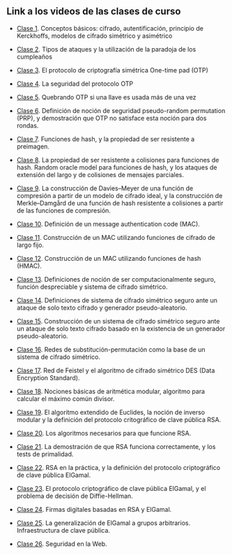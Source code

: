 ## Link a los videos de las clases de curso

- [Clase 1](https://zoom.us/rec/share/YIHheeTZjjmeRwzklmuVK5lafw2r2B5SpuvZlUPEV1uyLZPahNmm61duZ644XzM.9zxnkmFPuLljxrcw?startTime=1616072164000). Conceptos básicos: cifrado, autentificación, principio de Kerckhoffs, modelos de cifrado simétrico y asimétrico  

- [Clase 2](https://zoom.us/rec/share/c5f1r0e_B1s0Cq8rNfTigq-lkG2syvHjnc8lPtgp2yyJUzmvF-rdLJrV6Euqo_Qx.G1CqrkV16S3rM0Vr?startTime=1616504081000). Tipos de ataques y la utilización de la paradoja de los cumpleaños

- [Clase 3](https://zoom.us/rec/share/1-QNsm9VaPFyhsiqN8sPLWvOB4bHF9Z8o5iOSgKD0x4_IK7IOoDvkBNbvM378c18.YS4RPj3sOo8r5o7d?startTime=1616676928000). El protocolo de criptografía simétrica One-time pad (OTP)

- [Clase 4](https://zoom.us/rec/share/ssISqTinT9v7rnnsgDzDMa1pcYKP4R0oz84xS8l7gPSjG1Y_qVaTdAlJ_VrslSNC.vwKKI3iCRtov7jM-?startTime=1617108697000). La seguridad del protocolo OTP

- [Clase 5](https://zoom.us/rec/share/CgwEFiMoxsVSoy6qJ8FtucUFeH2jCSIfQCZKndeZSPZobwMybYYPDLoH1QTNYrfY.Iw8sdF0R5JI25wA8?startTime=1617281790000). Quebrando OTP si una llave es usada más de una vez

- [Clase 6](https://zoom.us/rec/share/TbMHZZmOlPqUlcHu0r495J4MpYnduEr2JGriuKnNUw6HFBsauZCdT-Y6eEkwQj__.FiIEirPF6sD_e-KV?startTime=1617717405000). Definición de noción de seguridad pseudo-random permutation (PRP), y demostración que OTP no satisface esta noción para dos rondas.

- [Clase 7](https://zoom.us/rec/share/1UJnX07mmHfjP0VEnNAcInul5GXIvFRgyQf549AU9JwDT6CU5pHL3QZ8wcSBYnJ-.TB4cnozU8guFfJsH?startTime=1617890121000). Funciones de hash, y la propiedad de ser resistente a preimagen.

- [Clase 8](https://zoom.us/rec/share/pvrBzd7LYQokPjD1cPurfyNBwSTo1D87KeBFnHU2_aw2vt6I4swbzYGrwC4Q7r6Y.7cXPs3kyRqzi_KzB?startTime=1618322107000). La propiedad de ser resistente a colisiones para funciones de hash. Random oracle model para funciones de hash, y los ataques de extensión del largo y de colisiones de mensajes parciales.

- [Clase 9](https://zoom.us/rec/share/lZdn2chKvu1Sv7bpGvGdX2XsbF4XqvebDFD1OK6Q9NqyfVDaRWXm4yXXH5Eu2y5P.XiMKNVVpfV582HD1?startTime=1618494827000). La construcción de Davies–Meyer de una función de compresión a partir de un modelo de cifrado ideal, y la construcción de Merkle–Damgård de una función de hash resistente a colisiones a partir de las funciones de compresión.

- [Clase 10](https://zoom.us/rec/share/T-GfTUQ7zVuCTNtTec5Qdml7OzbS1AtqbL9zVKinBiNXXk3mjvgh5PUNeY7v2g3Z.Rs2r40AGJScmWeOT?startTime=1618927120000). Definición de un message authentication code (MAC).

- [Clase 11](https://zoom.us/rec/share/RZFuMO1-bTuKG3b6KXW_6neWN4DPTKESzJgxwx-VyH8W3aCfbd_3DXN-5g8bGKqJ.ucgTwUokReZWOKJU?startTime=1619099811000). Construcción de un MAC utilizando funciones de cifrado de largo fijo.

- [Clase 12](https://zoom.us/rec/share/QPrmLu5Rc1OcZuwtmtnYJjl2c7OwZWt93txC-cr-uyX-21EhCtQfwgRl_f0wM2CG.dv1BKYZbNkdBuctx?startTime=1619531610000). Construcción de un MAC utilizando funciones de hash (HMAC).

- [Clase 13](https://zoom.us/rec/share/W5ISZNWd4oOf4jXVcKwehQMiDRjjKQEvd8y9ISbcPjC_gTVExrjuUbqrTenMv_QU.eti4TaydFiJGRVtZ?startTime=1619704521000). Definiciones de noción de ser computacionalmente seguro, función despreciable y sistema de cifrado simétrico.

- [Clase 14](https://zoom.us/rec/share/h3cfAxRjXkidFJKnGAIFXOg2M3EpQrngV_GWwHjZpgPpurZ99VWf3nWliiOMK7E1.LKwkWcc8N_brS6bz?startTime=1620136560000). Definiciones de sistema de cifrado simétrico seguro ante un ataque de solo texto cifrado y generador pseudo-aleatorio. 

- [Clase 15](https://zoom.us/rec/share/N-WdFLpN4C2lp_ocCr6nYAqu4L4NXSmoge3kkubLqO_eppaBtjjoAcInLYh3F6nn.TeLYWMqUuKtRkxSp?startTime=1620309356000). Construcción de un sistema de cifrado simétrico seguro ante un ataque de solo texto cifrado basado en la existencia de un generador pseudo-aleatorio. 

- [Clase 16](https://zoom.us/rec/share/gsBYzWmEGFs83wnt0G5IV_uenuePBnePhiVq57faO25_V-hWMA9ccxXOkoHAasLl.PTggzBeVrqluM_oU?startTime=1621346278000). Redes de substitución-permutación como la base de un sistema de cifrado simétrico.

- [Clase 17](https://zoom.us/rec/share/8Upru-h3_fu45P6fUd2SeGX2njM43kcFxbYoIQ1XA1le7_GXgef9swBN8r058ihB.cV26UlpT3hEJEAdr?startTime=1621519016000). Red de Feistel y el algoritmo de cifrado simétrico DES (Data Encryption Standard).

- [Clase 18](https://zoom.us/rec/share/oSZrip93_fpzafNXc8SZz0uoroKy_GmyXWduERPazFzogL3cfeayGz8ViPwiCSzd.XhdmlzJJ47l0iNsm?startTime=1621950888000). Nociones básicas de aritmética modular, algoritmo para calcular el máximo común divisor.

- [Clase 19](https://zoom.us/rec/share/OHMDVmcCf24b6bD3J6cHvjQdIyA6E5gSSh_2QXA4KZFkv2c9nPvxnqzXu16BMPlY.XCZnUtTWBp5zcqKg?startTime=1622123826000). El algoritmo extendido de Euclides, la noción de inverso modular y la definición del protocolo critográfico de clave pública RSA.

- [Clase 20](https://zoom.us/rec/share/_ze1HTtVnPXPN0cTjXpecGptD0z9ZlaM_Zlop3xVaJAjpkl_fDk0nIj3o2mHmAw2.hZ4ynjXo_U0KhL1R?startTime=1622555870000). Los algoritmos necesarios para que funcione RSA.

- [Clase 21](https://zoom.us/rec/share/FcTm7MMoj9D0ZvM0PCueiHwSUx3tPwkNfDFSx1z-AdXAAG4vAo_x0p53G_jQDZFp.9uu9aArJs_-GOmlM?startTime=1622728609000). La demostración de que RSA funciona correctamente, y los tests de primalidad.

- [Clase 22](https://zoom.us/rec/share/bVq75EC4Sxm8AySjcaylUAYPiDQUnIChlvSDzyRhhbEJ887RysTUHuB2F-g7uMa-.OsIHNZAAhyOcCFs8?startTime=1623160536000). RSA en la práctica, y la definición del protocolo criptográfico de clave pública ElGamal.

- [Clase 23](https://zoom.us/rec/share/bci9s-4ZC51MhLQO4rPiTBmLh1oAZ09f3Dui7EGPwFxxQJvpfOHW-wd_60r_RBK5.pRXhvXdLxjDDSE6Q?startTime=1623765438000). El protocolo criptográfico de clave pública ElGamal, y el problema de decisión de Diffie-Hellman.

- [Clase 24](https://zoom.us/rec/share/Cl6xbFP58jFUF7movpWZVu3gFYAZltTzJYTg_V2zTlD_6zdh0VF4cHugtYKVHy_i.5lVa0fFKiWrwqeCt?startTime=1623938412000). Firmas digitales basadas en RSA y ElGamal.

- [Clase 25](https://zoom.us/rec/share/XaPWa-YBEpoJ67j71q9hQxnEfPdSsohGAc6_S0wN1fMFmr_GTYnFxlRM3YYs6bAf.wGKwx5seuhPl01PH?startTime=1624370129000). La generalización de ElGamal a grupos arbitrarios. Infraestructura de clave pública.

- [Clase 26](https://zoom.us/rec/share/AQcGksCJ0opIIW49qXUdvquu-cJ7-GBqz976R4POjCc_IvhAOMv1bHWeSjfSRiP9.cJQYqUxazf2jTylb?startTime=1624974975000). Seguridad en la Web.






